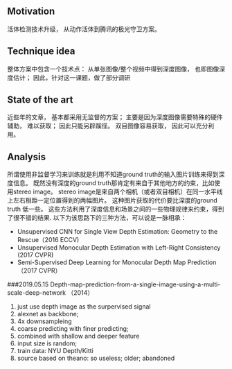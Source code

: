 ## Motivation
活体检测技术升级， 从动作活体到腾讯的极光守卫方案。

## Technique idea
整体方案中包含一个技术点： 从单张图像/整个视频中得到深度图像， 也即图像深度估计； 因此，针对这一课题，做了部分调研

## State of the art
近些年的文章， 基本都采用无监督的方案； 主要是因为深度图像需要特殊的硬件辅助， 难以获取； 因此只能另辟蹊径。 
双目图像容易获取， 因此可以充分利用。

## Analysis
所谓使用非监督学习来训练就是利用不知道ground truth的输入图片训练来得到深度信息。
既然没有深度的ground truth那肯定有来自于其他地方的约束，比如使用stereo image。
stereo image是来自两个相机（或者双目相机）在同一水平线上左右相距一定位置得到的两幅图片。
这种图片获取的代价要比深度的ground truth 低一些。 
这些方法利用了深度信息和场景之间的一些物理规律来约束，得到了很不错的结果. 
以下为该思路下的三种方法，可以说是一脉相承：

- Unsupervised CNN for Single View Depth Estimation: Geometry to the Rescue（2016 ECCV)
- Unsupervised Monocular Depth Estimation with Left-Right Consistency (2017 CVPR)
- Semi-Supervised Deep Learning for Monocular Depth Map Prediction （2017 CVPR）

###2019.05.15
  Depth-map-prediction-from-a-single-image-using-a-multi-scale-deep-network （2014）
  1. just use depth image as the surpervised signal
  2. alexnet as backbone;
  3. 4x downsampleing
  4. coarse predicting with finer predicting;
  5. combined with shallow and deeper feature
  6. input size is random;
  7. train data: NYU Depth/Kitti
  8. source based on theano: so useless; older; abandoned
